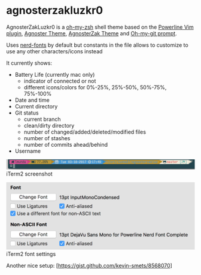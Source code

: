 # agnosterzakluzkr0

AgnosterZakLuzkr0 is a [oh-my-zsh](https://github.com/robbyrussell/oh-my-zsh) shell theme based on the 
[Powerline Vim plugin](https://github.com/Lokaltog/vim-powerline), 
[Agnoster Theme](https://gist.github.com/agnoster/3712874),
[AgnosterZak Theme](https://github.com/zakaziko99/agnosterzak-ohmyzsh-theme) and
[Oh-my-git prompt](https://github.com/arialdomartini/oh-my-git).

Uses [nerd-fonts](https://github.com/ryanoasis/nerd-fonts) by default 
but constants in the file allows to customize to use any other characters/icons instead

It currently shows:
* Battery Life (currently mac only)
    * indicator of connected or not
    * different icons/colors for 0%-25%, 25%-50%, 50%-75%, 75%-100%
* Date and time
* Current directory
* Git status
    * current branch
    * clean/dirty directory
    * number of changed/added/deleted/modified files
    * number of stashes
    * number of commits ahead/behind
* Username

![alt text](images/image1.png "iTerm2 screenshot")
iTerm2 screenshot

![alt text](images/image2.png "iTerm2 font settings")
iTerm2 font settings

Another nice setup: [https://gist.github.com/kevin-smets/8568070]
